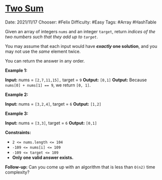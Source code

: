 # [Two Sum](https://leetcode.com/problems/two-sum/)

Date: 2021/11/17
Chooser: #Felix 
Difficulty: #Easy 
Tags: #Array #HashTable


Given an array of integers `nums` and an integer `target`, return _indices of the two numbers such that they add up to `target`_.

You may assume that each input would have **_exactly_ one solution**, and you may not use the _same_ element twice.

You can return the answer in any order.

**Example 1:**

**Input:** nums = `[2,7,11,15],` target = `9`
**Output:** `[0,1]`
**Output:** Because `nums[0] + nums[1] == 9`, we return `[0, 1]`.

**Example 2:**

**Input:** nums = `[3,2,4]`, target = `6`
**Output:** `[1,2]`

**Example 3:**

**Input:** nums = `[3,3]`, target = `6`
**Output:** `[0,1]`

**Constraints:**

-   `2 <= nums.length <= 104`
-   `-109 <= nums[i] <= 109`
-   `-109 <= target <= 109`
-   **Only one valid answer exists.**

**Follow-up:** Can you come up with an algorithm that is less than `O(n2)` time complexity?